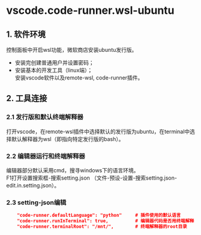 # vscode.code-runner.wsl-ubuntu

## 1. 软件环境
控制面板中开启wsl功能，微软商店安装ubuntu发行版。  
- 安装完创建普通用户并设置密码；  
- 安装基本的开发工具（linux端）；  
安装vscode软件以及remote-wsl, code-runner插件。  

## 2. 工具连接
### 2.1 发行版和默认终端解释器
打开vscode，在remote-wsl插件中选择默认的发行版为ubuntu，在terminal中选择默认解释器为wsl（即指向特定发行版的bash）。  

### 2.2 编辑器运行和终端解释器
编辑器部分默认采用cmd，搜寻windows下的语言环境。  
F1打开设置搜索框-搜索setting.json （文件-预设-设置-搜索setting.json-edit.in.setting.json）。  

### 2.3 setting-json编辑
``` json
    "code-runner.defaultLanguage": "python"		# 插件使用的默认语言
    "code-runner.runInTerminal": true,			# 编辑器代码是否用终端解释
    "code-runner.terminalRoot": "/mnt/",		# 终端解释器的root目录
```

